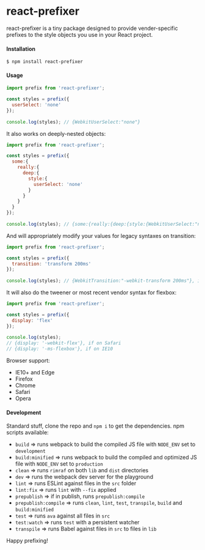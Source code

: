 # react-prefixer

react-prefixer is a tiny package designed to provide vender-specific prefixes to the style objects you use in your React project.

#### Installation

```
$ npm install react-prefixer
```

#### Usage

```javascript
import prefix from 'react-prefixer';

const styles = prefix({
  userSelect: 'none'
});
    
console.log(styles); // {WebkitUserSelect:"none"}
```

It also works on deeply-nested objects:

```javascript
import prefix from 'react-prefixer';

const styles = prefix({
  some:{
    really:{
      deep:{
        style:{
          userSelect: 'none'
        }
      }
    }
  }
});
    
console.log(styles); // {some:{really:{deep:{style:{WebkitUserSelect:"none"}}}}}
```

And will appropriately modify your values for legacy syntaxes on transition:

```javascript
import prefix from 'react-prefixer';

const styles = prefix({
  transition: 'transform 200ms'
});
    
console.log(styles); // {WebkitTransition:"-webkit-transform 200ms"}, if on Safari for example
```

It will also do the tweener or most recent vendor syntax for flexbox:

```javascript
import prefix from 'react-prefixer';

const styles = prefix({
  display: 'flex'
});
    
console.log(styles); 
// {display: '-webkit-flex'}, if on Safari
// {display: '-ms-flexbox'}, if on IE10
```

Browser support:
* IE10+ and Edge
* Firefox
* Chrome
* Safari
* Opera

#### Development

Standard stuff, clone the repo and `npm i` to get the dependencies. npm scripts available:
* `build` => runs webpack to build the compiled JS file with `NODE_ENV` set to `development`
* `build:minified` => runs webpack to build the compiled and optimized JS file with `NODE_ENV` set to `production`
* `clean` => runs `rimraf` on both `lib` and `dist` directories
* `dev` => runs the webpack dev server for the playground
* `lint` => runs ESLint against files in the `src` folder
* `lint:fix` => runs `lint` with `--fix` applied
* `prepublish` => if in publish, runs `prepublish:compile`
* `prepublish:compile` => runs `clean`, `lint`, `test`, `transpile`, `build` and `build:minified`
* `test` => runs `ava` against all files in `src`
* `test:watch` => runs `test` with a persistent watcher
* `transpile` => runs Babel against files in `src` to files in `lib`

Happy prefixing!
